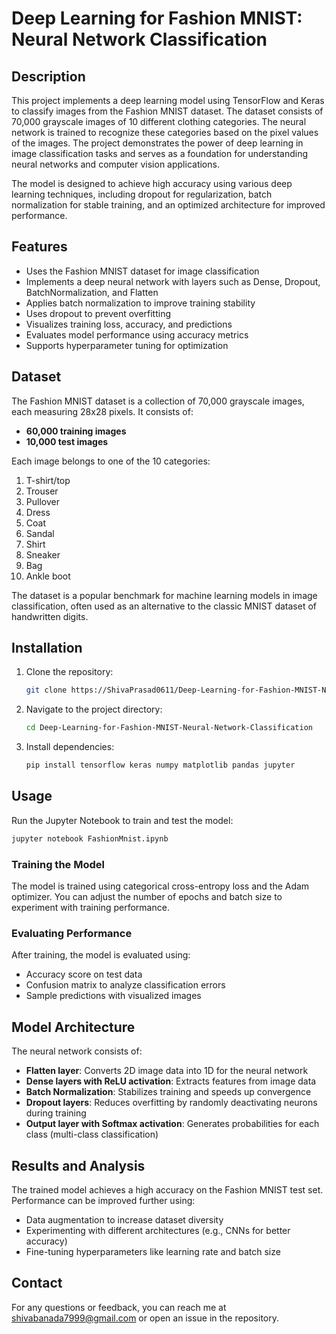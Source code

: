 # Deep Learning for Fashion MNIST: Neural Network Classification

## Description

This project implements a deep learning model using TensorFlow and Keras to classify images from the Fashion MNIST dataset. The dataset consists of 70,000 grayscale images of 10 different clothing categories. The neural network is trained to recognize these categories based on the pixel values of the images. The project demonstrates the power of deep learning in image classification tasks and serves as a foundation for understanding neural networks and computer vision applications.

The model is designed to achieve high accuracy using various deep learning techniques, including dropout for regularization, batch normalization for stable training, and an optimized architecture for improved performance.

## Features

- Uses the Fashion MNIST dataset for image classification
- Implements a deep neural network with layers such as Dense, Dropout, BatchNormalization, and Flatten
- Applies batch normalization to improve training stability
- Uses dropout to prevent overfitting
- Visualizes training loss, accuracy, and predictions
- Evaluates model performance using accuracy metrics
- Supports hyperparameter tuning for optimization

## Dataset

The Fashion MNIST dataset is a collection of 70,000 grayscale images, each measuring 28x28 pixels. It consists of:

- **60,000 training images**
- **10,000 test images**

Each image belongs to one of the 10 categories:

1. T-shirt/top
2. Trouser
3. Pullover
4. Dress
5. Coat
6. Sandal
7. Shirt
8. Sneaker
9. Bag
10. Ankle boot

The dataset is a popular benchmark for machine learning models in image classification, often used as an alternative to the classic MNIST dataset of handwritten digits.

## Installation

1. Clone the repository:
   ```sh
   git clone https://ShivaPrasad0611/Deep-Learning-for-Fashion-MNIST-Neural-Network-Classification.git
   ```
2. Navigate to the project directory:
   ```sh
   cd Deep-Learning-for-Fashion-MNIST-Neural-Network-Classification
   ```
3. Install dependencies:
   ```sh
   pip install tensorflow keras numpy matplotlib pandas jupyter
   ```

## Usage

Run the Jupyter Notebook to train and test the model:

```sh
jupyter notebook FashionMnist.ipynb
```

### Training the Model

The model is trained using categorical cross-entropy loss and the Adam optimizer. You can adjust the number of epochs and batch size to experiment with training performance.

### Evaluating Performance

After training, the model is evaluated using:

- Accuracy score on test data
- Confusion matrix to analyze classification errors
- Sample predictions with visualized images

## Model Architecture

The neural network consists of:

- **Flatten layer**: Converts 2D image data into 1D for the neural network
- **Dense layers with ReLU activation**: Extracts features from image data
- **Batch Normalization**: Stabilizes training and speeds up convergence
- **Dropout layers**: Reduces overfitting by randomly deactivating neurons during training
- **Output layer with Softmax activation**: Generates probabilities for each class (multi-class classification)

## Results and Analysis

The trained model achieves a high accuracy on the Fashion MNIST test set. Performance can be improved further using:

- Data augmentation to increase dataset diversity
- Experimenting with different architectures (e.g., CNNs for better accuracy)
- Fine-tuning hyperparameters like learning rate and batch size





## Contact

For any questions or feedback, you can reach me at shivabanada7999@gmail.com or open an issue in the repository.

